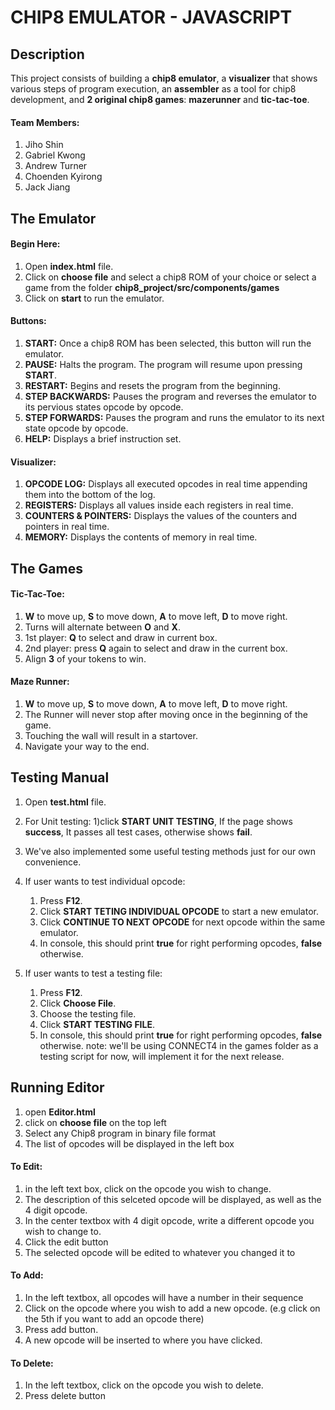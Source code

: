 # CHIP8 EMULATOR - JAVASCRIPT

## Description
This project consists of building a **chip8 emulator**, a **visualizer** that shows various steps of program execution, an **assembler** as a tool for chip8 development, and **2 original chip8 games**: **mazerunner** and **tic-tac-toe**.

#### Team Members:
  1. Jiho Shin
  2. Gabriel Kwong
  3. Andrew Turner
  4. Choenden Kyirong
  5. Jack Jiang


## The Emulator
#### Begin Here:
1. Open **index.html** file.
2. Click on **choose file** and select a chip8 ROM of your choice or select a game from the folder **chip8_project/src/components/games**
3. Click on **start** to run the emulator.

#### Buttons:
1. **START:** Once a chip8 ROM has been selected, this button will run the emulator.
2. **PAUSE:** Halts the program. The program will resume upon pressing **START**.
3. **RESTART:** Begins and resets the program from the beginning.
4. **STEP BACKWARDS:** Pauses the program and reverses the emulator to its pervious states opcode by opcode.
5. **STEP FORWARDS:** Pauses the program and runs the emulator to its next state opcode by opcode.
6. **HELP:** Displays a brief instruction set.

#### Visualizer:
1. **OPCODE LOG:** Displays all executed opcodes in real time appending them into the bottom of the log.
2. **REGISTERS:** Displays all values inside each registers in real time.
3. **COUNTERS & POINTERS:** Displays the values of the counters and pointers in real time.
4. **MEMORY:** Displays the contents of memory in real time.


## The Games
#### Tic-Tac-Toe:
 1. **W** to move up, **S** to move down, **A** to move left, **D** to move right.
 2. Turns will alternate between **O** and **X**.
 2. 1st player: **Q** to select and draw in current box.
 3. 2nd player: press **Q** again to select and draw in the current box.
 5. Align **3** of your tokens to win.

#### Maze Runner:
1. **W** to move up, **S** to move down, **A** to move left, **D** to move right.
2. The Runner will never stop after moving once in the beginning of the game.
2. Touching the wall will result in a startover.
3. Navigate your way to the end.


## Testing Manual
1. Open **test.html** file.
2. For Unit testing:
    1)click **START UNIT TESTING**, If the page shows **success**, It passes all test cases, otherwise shows **fail**.
3. We've also implemented some useful testing methods just for our own convenience.
4. If user wants to test individual opcode:
    1) Press **F12**.
    2) Click **START TETING INDIVIDUAL OPCODE** to start a new emulator.
    3) Click **CONTINUE TO NEXT OPCODE** for next opcode within the same emulator.
    4) In console, this should print **true** for right performing opcodes, **false** otherwise.

5. If user wants to test a testing file:
    1) Press **F12**.
    2) Click **Choose File**.
    3) Choose the testing file.
    4) Click **START TESTING FILE**.
    5) In console, this should print **true** for right performing opcodes, **false** otherwise.
    note: we'll be using CONNECT4 in the games folder as a testing script for now, will implement it for the next release.


## Running Editor
1. open **Editor.html**
2. click on **choose file** on the top left
3. Select any Chip8 program in binary file format
4. The list of opcodes will be displayed in the left box

#### To Edit:
1. in the left text box, click on the opcode you wish to change.
2. The description of this selceted opcode will be displayed, as well as the 4 digit opcode.
3. In the center textbox with 4 digit opcode, write a different opcode you wish to change to.
4. Click the edit button
5. The selected opcode will be edited to whatever you changed it to

#### To Add:
1. In the left textbox, all opcodes will have a number in their sequence
2. Click on the opcode where you wish to add a new opcode. (e.g click on the 5th if you want to add an opcode there)
4. Press add button.
5. A new opcode will be inserted to where you have clicked.

#### To Delete:
1. In the left textbox, click on the opcode you wish to delete.
2. Press delete button
